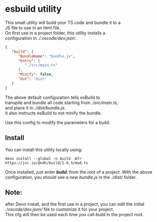# esbuild utility
This small utility will build your TS code and bundle it to a    
JS file to use in an html file.    
On first use in a project folder, this utility installs a    
configuration in _./.vscode/dev.json_: 
```json
{
   "build": {
      "BundleName": "bundle.js",
      "Entry": [
         "./src/main.ts"
      ],
      "Minify": false,
      "Out": "dist"
   }
}
```
The above default configuration tells esBuild to    
transpile and bundle all code starting from _./src/main.ts_,    
and place it in _./dist/bundle.js_.    
It also instructs esBuild to not minify the bundle.

Use this config to modify the parameters for a build.    
  
## Install
You can install this utility locally using: 
```
deno install --global -n build -Afr https://jsr.io/@ndh/build/1.0.3/mod.ts
```
Once installed, just enter **_build_**, from the root of a project.
With the above configuration, you should see a new _bundle.js_ in the ./dist/ folder. 

## Note: 
after Deno install, and the first use in a project, you can edit the initial _./vscode/dev.json/_ file to customize it for your project.    
This cfg will then be used each time you call _build_ in the project root.
